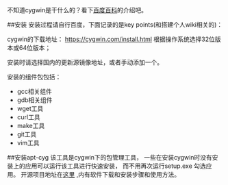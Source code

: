 <!---title:cygwin的安装和使用-->

不知道cygwin是干什么的？看下[百度百科](http://baike.baidu.com/view/3968.htm?fr=aladdin)的介绍吧。

##安装
安装过程请自行百度，下面记录的是key points(和搭建个人wiki相关的)：

cygwin的下载地址： https://cygwin.com/install.html  根据操作系统选择32位版本或64位版本；

安装时请选择国内的更新源镜像地址，或者手动添加一个。

安装的组件包包括：

* gcc相关组件
* gdb相关组件
* wget工具
* curl工具
* make工具
* git工具
* vim工具

##安装apt-cyg
该工具是cygwin下的包管理工具， 一些在安装cygwin时没有安装上的应用可以运行该工具进行快速安装， 而不用再次运行setup.exe 勾选应用。
开源项目地址在[这里](https://github.com/transcode-open/apt-cyg) ,内有软件下载和安装步骤和使用方法。


